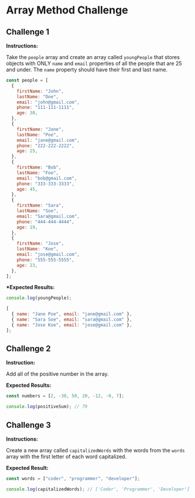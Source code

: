 # Array Method Challenge

## Challenge 1

**Instructions:**

Take the `people` array and create an array called `youngPeople` that stores objects with ONLY `name` and `email` properties of all the people that are 25 and under. The `name` property should have their first and last name.

```js
const people = [
  {
    firstName: "John",
    lastName: "Doe",
    email: "john@gmail.com",
    phone: "111-111-1111",
    age: 30,
  },
  {
    firstName: "Jane",
    lastName: "Poe",
    email: "jane@gmail.com",
    phone: "222-222-2222",
    age: 25,
  },
  {
    firstName: "Bob",
    lastName: "Foe",
    email: "bob@gmail.com",
    phone: "333-333-3333",
    age: 45,
  },
  {
    firstName: "Sara",
    lastName: "Soe",
    email: "Sara@gmail.com",
    phone: "444-444-4444",
    age: 19,
  },
  {
    firstName: "Jose",
    lastName: "Koe",
    email: "jose@gmail.com",
    phone: "555-555-5555",
    age: 23,
  },
];
```

**\*Expected Results:**

```js
console.log(youngPeople);

[
  { name: "Jane Poe", email: "jane@gmail.com" },
  { name: "Sara Soe", email: "sara@gmail.com" },
  { name: "Jose Koe", email: "jose@gmail.com" },
];
```

## Challenge 2

**Instruction:**

Add all of the positive number in the array.

**Expected Results:**

```js
const numbers = [2, -30, 50, 20, -12, -9, 7];

console.log(positiveSum); // 79
```

## Challenge 3

**Instructions:**

Create a new array called `capitalizedWords` with the words from the `words` array with the first letter of each word capitalized.

**Expected Result:**

```js
const words = ["coder", "programmer", "developer"];

console.log(capitalizedWords); // ['Coder', 'Programmer', 'Developer']
```
